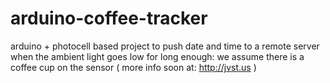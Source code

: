 arduino-coffee-tracker
======================

arduino + photocell based project to push date and time to a remote server when the ambient light goes low for long enough: we assume there is a coffee cup on the sensor ( more info soon at: http://jvst.us )
